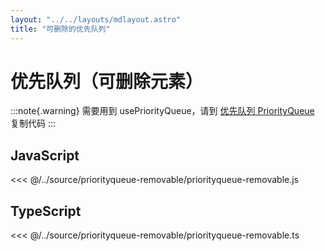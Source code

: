 ```yaml
---
layout: "../../layouts/mdlayout.astro"
title: "可删除的优先队列"
---
```


# 优先队列（可删除元素）

:::note{.warning}
需要用到 usePriorityQueue，请到 [优先队列 PriorityQueue](./priorityqueue.md) 复制代码
:::

## JavaScript

<<< @/../source/priorityqueue-removable/priorityqueue-removable.js

## TypeScript

<<< @/../source/priorityqueue-removable/priorityqueue-removable.ts
